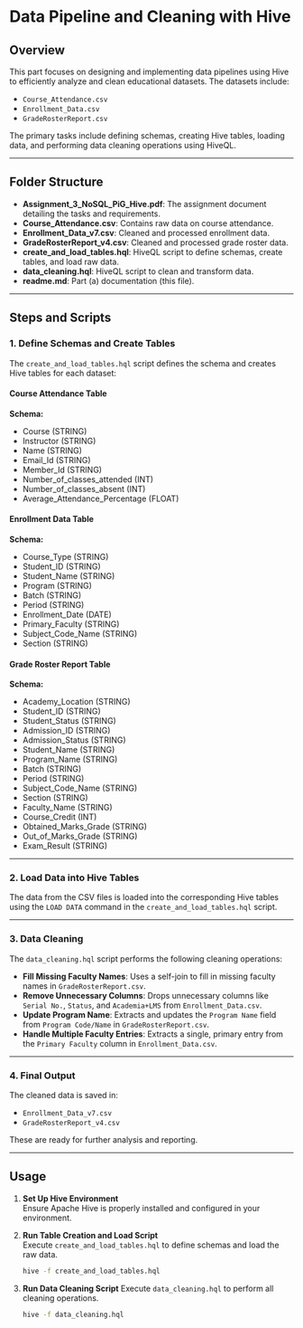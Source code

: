 # Data Pipeline and Cleaning with Hive

## Overview

This part focuses on designing and implementing data pipelines using Hive to efficiently analyze and clean educational datasets. The datasets include:

- `Course_Attendance.csv`
- `Enrollment_Data.csv`
- `GradeRosterReport.csv`

The primary tasks include defining schemas, creating Hive tables, loading data, and performing data cleaning operations using HiveQL.

---

## Folder Structure

- **Assignment_3_NoSQL_PiG_Hive.pdf**: The assignment document detailing the tasks and requirements.
- **Course_Attendance.csv**: Contains raw data on course attendance.
- **Enrollment_Data_v7.csv**: Cleaned and processed enrollment data.
- **GradeRosterReport_v4.csv**: Cleaned and processed grade roster data.
- **create_and_load_tables.hql**: HiveQL script to define schemas, create tables, and load raw data.
- **data_cleaning.hql**: HiveQL script to clean and transform data.
- **readme.md**: Part (a) documentation (this file).

---

## Steps and Scripts

### 1. Define Schemas and Create Tables

The `create_and_load_tables.hql` script defines the schema and creates Hive tables for each dataset:

#### Course Attendance Table
**Schema:**
- Course (STRING)
- Instructor (STRING)
- Name (STRING)
- Email_Id (STRING)
- Member_Id (STRING)
- Number_of_classes_attended (INT)
- Number_of_classes_absent (INT)
- Average_Attendance_Percentage (FLOAT)

#### Enrollment Data Table
**Schema:**
- Course_Type (STRING)
- Student_ID (STRING)
- Student_Name (STRING)
- Program (STRING)
- Batch (STRING)
- Period (STRING)
- Enrollment_Date (DATE)
- Primary_Faculty (STRING)
- Subject_Code_Name (STRING)
- Section (STRING)

#### Grade Roster Report Table
**Schema:**
- Academy_Location (STRING)
- Student_ID (STRING)
- Student_Status (STRING)
- Admission_ID (STRING)
- Admission_Status (STRING)
- Student_Name (STRING)
- Program_Name (STRING)
- Batch (STRING)
- Period (STRING)
- Subject_Code_Name (STRING)
- Section (STRING)
- Faculty_Name (STRING)
- Course_Credit (INT)
- Obtained_Marks_Grade (STRING)
- Out_of_Marks_Grade (STRING)
- Exam_Result (STRING)

---

### 2. Load Data into Hive Tables

The data from the CSV files is loaded into the corresponding Hive tables using the `LOAD DATA` command in the `create_and_load_tables.hql` script.

---

### 3. Data Cleaning

The `data_cleaning.hql` script performs the following cleaning operations:

- **Fill Missing Faculty Names**: Uses a self-join to fill in missing faculty names in `GradeRosterReport.csv`.
- **Remove Unnecessary Columns**: Drops unnecessary columns like `Serial No.`, `Status`, and `Academia+LMS` from `Enrollment_Data.csv`.
- **Update Program Name**: Extracts and updates the `Program Name` field from `Program Code/Name` in `GradeRosterReport.csv`.
- **Handle Multiple Faculty Entries**: Extracts a single, primary entry from the `Primary Faculty` column in `Enrollment_Data.csv`.

---

### 4. Final Output

The cleaned data is saved in:

- `Enrollment_Data_v7.csv`
- `GradeRosterReport_v4.csv`

These are ready for further analysis and reporting.

---

## Usage

1. **Set Up Hive Environment**  
   Ensure Apache Hive is properly installed and configured in your environment.

2. **Run Table Creation and Load Script**  
   Execute `create_and_load_tables.hql` to define schemas and load the raw data.

   ```bash
   hive -f create_and_load_tables.hql

3. **Run Data Cleaning Script**
    Execute `data_cleaning.hql` to perform all cleaning operations.
    ```bash
    hive -f data_cleaning.hql

